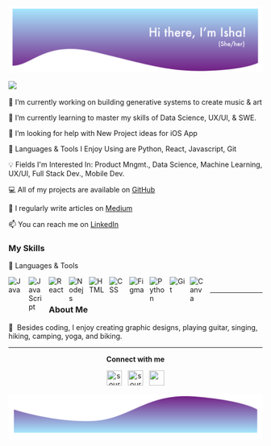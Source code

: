 <img src="webTop.png" alt="Home image">

![](https://komarev.com/ghpvc/?username=ishasharmax&color=red)

🔭 I’m currently working on building generative systems to create music & art

🌱 I’m currently learning to master my skills of Data Science, UX/UI, & SWE.

🤝 I’m looking for help with New Project ideas for iOS App
 
🙋 Languages & Tools I Enjoy Using are Python, React, Javascript, Git
 
💡 Fields I'm Interested In: Product Mngmt., Data Science, Machine Learning, UX/UI, Full Stack Dev., Mobile Dev.

💻 All of my projects are available on [GitHub](https://github.com/ishasharmax) 

📝 I regularly write articles on [Medium](https://ishasharmax.medium.com/)

📫 You can reach me on [LinkedIn](https://www.linkedin.com/in/ishasharmax/)

### My Skills

🧰 Languages & Tools

<img align="left" alt="Java" width="30px" style="padding-right:10px;" src="https://cdn.jsdelivr.net/gh/devicons/devicon/icons/java/java-original.svg"/>
<img align="left" alt="JavaScript" width="30px" style="padding-right:10px;" src="https://cdn.jsdelivr.net/gh/devicons/devicon/icons/javascript/javascript-plain.svg" />
<img align="left" alt="React" width="30px" style="padding-right:10px;" src="https://cdn.jsdelivr.net/gh/devicons/devicon@latest/icons/react/react-original-wordmark.svg" />
<img align="left" alt="Nodejs" width="30px" style="padding-right:10px;" src="https://cdn.jsdelivr.net/gh/devicons/devicon@latest/icons/nodejs/nodejs-original.svg" />
<img align="left" alt="HTML" width="30px" style="padding-right:10px;" src="https://cdn.jsdelivr.net/gh/devicons/devicon/icons/html5/html5-plain.svg" />
<img align="left" alt="CSS" width="30px" style="padding-right:10px;" src="https://cdn.jsdelivr.net/gh/devicons/devicon/icons/css3/css3-plain.svg" />
<img align="left" alt="Figma" width="30px" style="padding-right:10px;" src="https://cdn.jsdelivr.net/gh/devicons/devicon@latest/icons/figma/figma-original.svg" />
<img align="left" alt="Python" width="30px" style="padding-right:10px;" src="https://cdn.jsdelivr.net/gh/devicons/devicon/icons/python/python-plain.svg" />
<img align="left" alt="Git" width="30px" style="padding-right:10px;" src="https://cdn.jsdelivr.net/gh/devicons/devicon/icons/git/git-original.svg" />
<img align="left" alt="Canva" width="30px" style="padding-right:10px;" src="https://cdn.jsdelivr.net/gh/devicons/devicon@latest/icons/canva/canva-original.svg" />
<br/>
<hr>
 
### About Me
🦋  Besides coding, I enjoy creating graphic designs, playing guitar, singing, hiking, camping, yoga, and biking. <br/>
<hr> 

  <p align="center"><b>Connect with me</b></p>
   <p align="center">
  <a href="https://linkedin.com/in/ishasharmax" target="_blank"><img width="30px" height="30px" src="https://i.imgur.com/kF9HMpz.png" width=40px height=40px title="source: imgur.com" /></a> &nbsp;  <a href="https://twitter.com/ishasharmax" target="_blank"><img width="30px"  height="30px" src="https://i.imgur.com/G7yTDHP.png" width=40px height=40px title="source: imgur.com" /></a> &nbsp; <a href="https://stackoverflow.com/users/12647721/isha"> <img  height="30px" width="30px" src="https://static-00.iconduck.com/assets.00/stack-overflow-icon-2048x2048-7ohycn5z.png" width="50" height="50"/></a>  
 </p>
      
<img src="web1.png" alt="End image">
